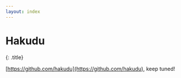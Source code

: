 ```yaml
---
layout: index
---
```


# Hakudu
{: .title}

[https://github.com/hakudu](https://github.com/hakudu), keep tuned!
